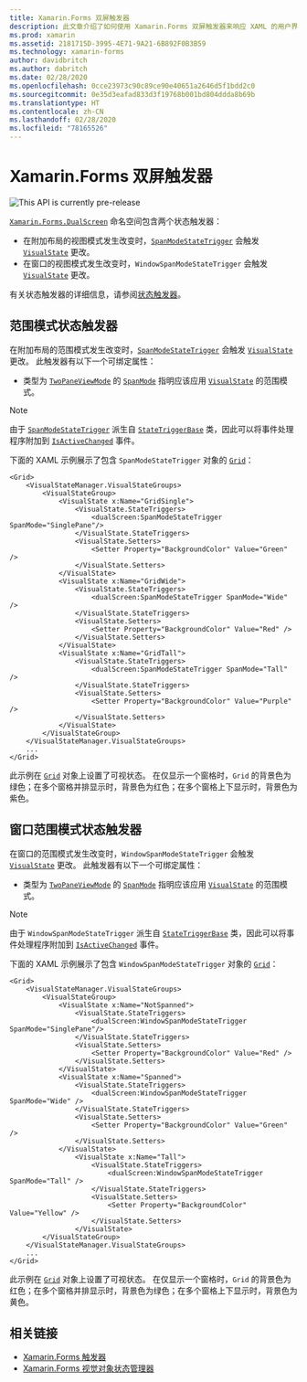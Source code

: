 ```yaml
---
title: Xamarin.Forms 双屏触发器
description: 此文章介绍了如何使用 Xamarin.Forms 双屏触发器来响应 XAML 的用户界面更改。
ms.prod: xamarin
ms.assetid: 2181715D-3995-4E71-9A21-6B892F0B3B59
ms.technology: xamarin-forms
author: davidbritch
ms.author: dabritch
ms.date: 02/28/2020
ms.openlocfilehash: 0cce23973c90c89ce90e40651a2646d5f1bdd2c0
ms.sourcegitcommit: 0e35d3eafad833d3f19768b001bd804ddda8b69b
ms.translationtype: HT
ms.contentlocale: zh-CN
ms.lasthandoff: 02/28/2020
ms.locfileid: "78165526"
---
```

# <a name="xamarinforms-dual-screen-triggers"></a>Xamarin.Forms 双屏触发器

![](~/media/shared/preview.png "This API is currently pre-release")

[`Xamarin.Forms.DualScreen`](xref:Xamarin.Forms.DualScreen) 命名空间包含两个状态触发器：

- 在附加布局的视图模式发生改变时，[`SpanModeStateTrigger`](xref:Xamarin.Forms.DualScreen.SpanModeStateTrigger) 会触发 [`VisualState`](xref:Xamarin.Forms.VisualState) 更改。
- 在窗口的视图模式发生改变时，`WindowSpanModeStateTrigger` 会触发 [`VisualState`](xref:Xamarin.Forms.VisualState) 更改。

有关状态触发器的详细信息，请参阅[状态触发器](~/xamarin-forms/app-fundamentals/triggers.md#state-triggers)。

## <a name="span-mode-state-trigger"></a>范围模式状态触发器

在附加布局的范围模式发生改变时，[`SpanModeStateTrigger`](xref:Xamarin.Forms.DualScreen.SpanModeStateTrigger) 会触发 [`VisualState`](xref:Xamarin.Forms.VisualState) 更改。 此触发器有以下一个可绑定属性：

- 类型为 [`TwoPaneViewMode`](xref:Xamarin.Forms.DualScreen.SpanModeStateTrigger.SpanMode) 的 [`SpanMode`](xref:Xamarin.Forms.DualScreen.SpanModeStateTrigger.SpanMode) 指明应该应用 [`VisualState`](xref:Xamarin.Forms.VisualState) 的范围模式。

> [!NOTE]
> 由于 [`SpanModeStateTrigger`](xref:Xamarin.Forms.DualScreen.SpanModeStateTrigger) 派生自 [`StateTriggerBase`](xref:Xamarin.Forms.StateTriggerBase) 类，因此可以将事件处理程序附加到 [`IsActiveChanged`](xref:Xamarin.Forms.StateTriggerBase.IsActiveChanged) 事件。

下面的 XAML 示例展示了包含 `SpanModeStateTrigger` 对象的 [`Grid`](xref:Xamarin.Forms.Grid)：

```xaml
<Grid>
    <VisualStateManager.VisualStateGroups>
        <VisualStateGroup>
            <VisualState x:Name="GridSingle">
                <VisualState.StateTriggers>
                    <dualScreen:SpanModeStateTrigger SpanMode="SinglePane"/>
                </VisualState.StateTriggers>
                <VisualState.Setters>
                    <Setter Property="BackgroundColor" Value="Green" />
                </VisualState.Setters>
            </VisualState>
            <VisualState x:Name="GridWide">
                <VisualState.StateTriggers>
                    <dualScreen:SpanModeStateTrigger SpanMode="Wide" />
                </VisualState.StateTriggers>
                <VisualState.Setters>
                    <Setter Property="BackgroundColor" Value="Red" />
                </VisualState.Setters>
            </VisualState>
            <VisualState x:Name="GridTall">
                <VisualState.StateTriggers>
                    <dualScreen:SpanModeStateTrigger SpanMode="Tall" />
                </VisualState.StateTriggers>
                <VisualState.Setters>
                    <Setter Property="BackgroundColor" Value="Purple" />
                </VisualState.Setters>
            </VisualState>
        </VisualStateGroup>
    </VisualStateManager.VisualStateGroups>
    ...
</Grid>
```

此示例在 [`Grid`](xref:Xamarin.Forms.Grid) 对象上设置了可视状态。 在仅显示一个窗格时，`Grid` 的背景色为绿色；在多个窗格并排显示时，背景色为红色；在多个窗格上下显示时，背景色为紫色。

## <a name="window-span-mode-state-trigger"></a>窗口范围模式状态触发器

在窗口的范围模式发生改变时，`WindowSpanModeStateTrigger` 会触发 [`VisualState`](xref:Xamarin.Forms.VisualState) 更改。 此触发器有以下一个可绑定属性：

- 类型为 [`TwoPaneViewMode`](xref:Xamarin.Forms.DualScreen.SpanModeStateTrigger.SpanMode) 的 [`SpanMode`](xref:Xamarin.Forms.DualScreen.SpanModeStateTrigger.SpanMode) 指明应该应用 [`VisualState`](xref:Xamarin.Forms.VisualState) 的范围模式。

> [!NOTE]
> 由于 `WindowSpanModeStateTrigger` 派生自 [`StateTriggerBase`](xref:Xamarin.Forms.StateTriggerBase) 类，因此可以将事件处理程序附加到 [`IsActiveChanged`](xref:Xamarin.Forms.StateTriggerBase.IsActiveChanged) 事件。

下面的 XAML 示例展示了包含 `WindowSpanModeStateTrigger` 对象的 [`Grid`](xref:Xamarin.Forms.Grid)：

```xaml
<Grid>
    <VisualStateManager.VisualStateGroups>
        <VisualStateGroup>
            <VisualState x:Name="NotSpanned">
                <VisualState.StateTriggers>
                    <dualScreen:WindowSpanModeStateTrigger SpanMode="SinglePane"/>
                </VisualState.StateTriggers>
                <VisualState.Setters>
                    <Setter Property="BackgroundColor" Value="Red" />
                </VisualState.Setters>
            </VisualState>
            <VisualState x:Name="Spanned">
                <VisualState.StateTriggers>
                    <dualScreen:WindowSpanModeStateTrigger SpanMode="Wide" />
                </VisualState.StateTriggers>
                <VisualState.Setters>
                    <Setter Property="BackgroundColor" Value="Green" />
                </VisualState.Setters>
            </VisualState>
                <VisualState x:Name="Tall">
                    <VisualState.StateTriggers>
                        <dualScreen:WindowSpanModeStateTrigger SpanMode="Tall" />
                    </VisualState.StateTriggers>
                    <VisualState.Setters>
                        <Setter Property="BackgroundColor" Value="Yellow" />
                    </VisualState.Setters>
                </VisualState>
        </VisualStateGroup>
    </VisualStateManager.VisualStateGroups>
    ...
</Grid>    
```

此示例在 [`Grid`](xref:Xamarin.Forms.Grid) 对象上设置了可视状态。 在仅显示一个窗格时，`Grid` 的背景色为红色；在多个窗格并排显示时，背景色为绿色；在多个窗格上下显示时，背景色为黄色。

## <a name="related-links"></a>相关链接

- [Xamarin.Forms 触发器](~/xamarin-forms/app-fundamentals/triggers.md)
- [Xamarin.Forms 视觉对象状态管理器](~/xamarin-forms/user-interface/visual-state-manager.md)
